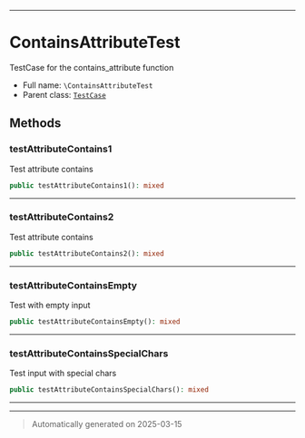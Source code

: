 ***

# ContainsAttributeTest

TestCase for the contains_attribute function



* Full name: `\ContainsAttributeTest`
* Parent class: [`TestCase`](./PHPUnit/Framework/TestCase.md)




## Methods


### testAttributeContains1

Test attribute contains

```php
public testAttributeContains1(): mixed
```












***

### testAttributeContains2

Test attribute contains

```php
public testAttributeContains2(): mixed
```












***

### testAttributeContainsEmpty

Test with empty input

```php
public testAttributeContainsEmpty(): mixed
```












***

### testAttributeContainsSpecialChars

Test input with special chars

```php
public testAttributeContainsSpecialChars(): mixed
```












***


***
> Automatically generated on 2025-03-15
